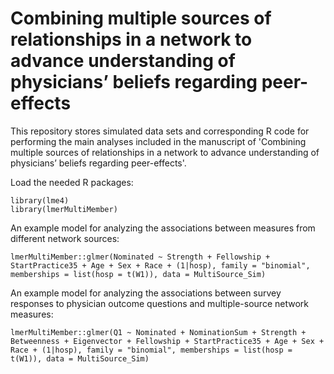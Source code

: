 # Combining multiple sources of relationships in a network to advance understanding of physicians’ beliefs regarding peer-effects
This repository stores simulated data sets and corresponding R code for performing the main analyses included in the manuscript of 'Combining multiple sources of relationships in a
network to advance understanding of physicians’ beliefs regarding peer-effects'.

Load the needed R packages:
```
library(lme4)
library(lmerMultiMember)
```

An example model for analyzing the associations between measures from different network sources:
```
lmerMultiMember::glmer(Nominated ~ Strength + Fellowship + StartPractice35 + Age + Sex + Race + (1|hosp), family = "binomial", memberships = list(hosp = t(W1)), data = MultiSource_Sim)
```

An example model for analyzing the associations between survey responses to physician outcome questions and multiple-source network measures:
```
lmerMultiMember::glmer(Q1 ~ Nominated + NominationSum + Strength + Betweenness + Eigenvector + Fellowship + StartPractice35 + Age + Sex + Race + (1|hosp), family = "binomial", memberships = list(hosp = t(W1)), data = MultiSource_Sim)
```
